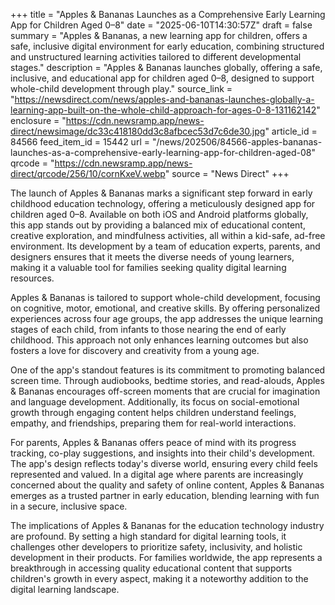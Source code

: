 +++
title = "Apples & Bananas Launches as a Comprehensive Early Learning App for Children Aged 0–8"
date = "2025-06-10T14:30:57Z"
draft = false
summary = "Apples & Bananas, a new learning app for children, offers a safe, inclusive digital environment for early education, combining structured and unstructured learning activities tailored to different developmental stages."
description = "Apples & Bananas launches globally, offering a safe, inclusive, and educational app for children aged 0–8, designed to support whole-child development through play."
source_link = "https://newsdirect.com/news/apples-and-bananas-launches-globally-a-learning-app-built-on-the-whole-child-approach-for-ages-0-8-131162142"
enclosure = "https://cdn.newsramp.app/news-direct/newsimage/dc33c418180dd3c8afbcec53d7c6de30.jpg"
article_id = 84566
feed_item_id = 15442
url = "/news/202506/84566-apples-bananas-launches-as-a-comprehensive-early-learning-app-for-children-aged-08"
qrcode = "https://cdn.newsramp.app/news-direct/qrcode/256/10/cornKxeV.webp"
source = "News Direct"
+++

<p>The launch of Apples & Bananas marks a significant step forward in early childhood education technology, offering a meticulously designed app for children aged 0–8. Available on both iOS and Android platforms globally, this app stands out by providing a balanced mix of educational content, creative exploration, and mindfulness activities, all within a kid-safe, ad-free environment. Its development by a team of education experts, parents, and designers ensures that it meets the diverse needs of young learners, making it a valuable tool for families seeking quality digital learning resources.</p><p>Apples & Bananas is tailored to support whole-child development, focusing on cognitive, motor, emotional, and creative skills. By offering personalized experiences across four age groups, the app addresses the unique learning stages of each child, from infants to those nearing the end of early childhood. This approach not only enhances learning outcomes but also fosters a love for discovery and creativity from a young age.</p><p>One of the app's standout features is its commitment to promoting balanced screen time. Through audiobooks, bedtime stories, and read-alouds, Apples & Bananas encourages off-screen moments that are crucial for imagination and language development. Additionally, its focus on social-emotional growth through engaging content helps children understand feelings, empathy, and friendships, preparing them for real-world interactions.</p><p>For parents, Apples & Bananas offers peace of mind with its progress tracking, co-play suggestions, and insights into their child's development. The app's design reflects today's diverse world, ensuring every child feels represented and valued. In a digital age where parents are increasingly concerned about the quality and safety of online content, Apples & Bananas emerges as a trusted partner in early education, blending learning with fun in a secure, inclusive space.</p><p>The implications of Apples & Bananas for the education technology industry are profound. By setting a high standard for digital learning tools, it challenges other developers to prioritize safety, inclusivity, and holistic development in their products. For families worldwide, the app represents a breakthrough in accessing quality educational content that supports children's growth in every aspect, making it a noteworthy addition to the digital learning landscape.</p>
